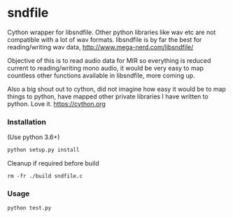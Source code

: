 # sndfile

Cython wrapper for libsndfile. Other python libraries like wav etc are not compatible with a lot of wav formats. 
libsndfile is by far the best for reading/writing wav data, http://www.mega-nerd.com/libsndfile/

Objective of this is to read audio data for MIR so everything is reduced current to reading/writing mono audio, it would be very easy to map countless other functions available in libsndfile, more coming up.    

Also a big shout out to cython, did not imagine how easy it would be to map things to python, have mapped other private libraries I have written to python. Love it.
https://cython.org


### Installation
(Use python 3.6+)

```python
python setup.py install
```

Cleanup if required before build

```shell script
rm -fr ./build sndfile.c
```


### Usage

```python
python test.py
```

